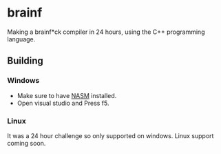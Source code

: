 # brainf
Making a brainf*ck compiler in 24 hours, using the C++ programming language.

## Building

### Windows
- Make sure to have [NASM](https://www.nasm.us/) installed.
- Open visual studio and Press f5.

### Linux
It was a 24 hour challenge so only supported on windows. Linux support coming soon.